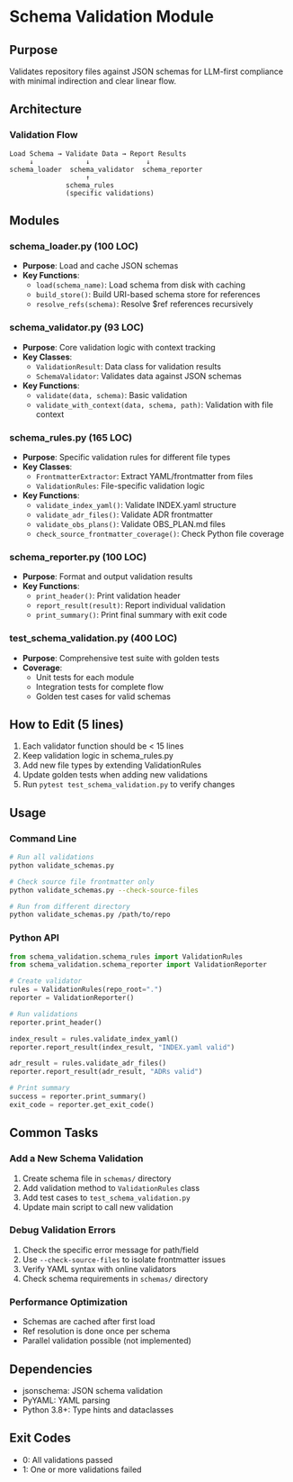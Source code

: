 # Schema Validation Module

## Purpose
Validates repository files against JSON schemas for LLM-first compliance with minimal indirection and clear linear flow.

## Architecture

### Validation Flow
```
Load Schema → Validate Data → Report Results
     ↓             ↓              ↓
schema_loader  schema_validator  schema_reporter
                   ↑
              schema_rules
              (specific validations)
```

## Modules

### schema_loader.py (100 LOC)
- **Purpose**: Load and cache JSON schemas
- **Key Functions**:
  - `load(schema_name)`: Load schema from disk with caching
  - `build_store()`: Build URI-based schema store for references
  - `resolve_refs(schema)`: Resolve $ref references recursively

### schema_validator.py (93 LOC)
- **Purpose**: Core validation logic with context tracking
- **Key Classes**:
  - `ValidationResult`: Data class for validation results
  - `SchemaValidator`: Validates data against JSON schemas
- **Key Functions**:
  - `validate(data, schema)`: Basic validation
  - `validate_with_context(data, schema, path)`: Validation with file context

### schema_rules.py (165 LOC)
- **Purpose**: Specific validation rules for different file types
- **Key Classes**:
  - `FrontmatterExtractor`: Extract YAML/frontmatter from files
  - `ValidationRules`: File-specific validation logic
- **Key Functions**:
  - `validate_index_yaml()`: Validate INDEX.yaml structure
  - `validate_adr_files()`: Validate ADR frontmatter
  - `validate_obs_plans()`: Validate OBS_PLAN.md files
  - `check_source_frontmatter_coverage()`: Check Python file coverage

### schema_reporter.py (100 LOC)
- **Purpose**: Format and output validation results
- **Key Functions**:
  - `print_header()`: Print validation header
  - `report_result(result)`: Report individual validation
  - `print_summary()`: Print final summary with exit code

### test_schema_validation.py (400 LOC)
- **Purpose**: Comprehensive test suite with golden tests
- **Coverage**: 
  - Unit tests for each module
  - Integration tests for complete flow
  - Golden test cases for valid schemas

## How to Edit (5 lines)

1. Each validator function should be < 15 lines
2. Keep validation logic in schema_rules.py
3. Add new file types by extending ValidationRules
4. Update golden tests when adding new validations
5. Run `pytest test_schema_validation.py` to verify changes

## Usage

### Command Line
```bash
# Run all validations
python validate_schemas.py

# Check source file frontmatter only
python validate_schemas.py --check-source-files

# Run from different directory
python validate_schemas.py /path/to/repo
```

### Python API
```python
from schema_validation.schema_rules import ValidationRules
from schema_validation.schema_reporter import ValidationReporter

# Create validator
rules = ValidationRules(repo_root=".")
reporter = ValidationReporter()

# Run validations
reporter.print_header()

index_result = rules.validate_index_yaml()
reporter.report_result(index_result, "INDEX.yaml valid")

adr_result = rules.validate_adr_files()
reporter.report_result(adr_result, "ADRs valid")

# Print summary
success = reporter.print_summary()
exit_code = reporter.get_exit_code()
```

## Common Tasks

### Add a New Schema Validation
1. Create schema file in `schemas/` directory
2. Add validation method to `ValidationRules` class
3. Add test cases to `test_schema_validation.py`
4. Update main script to call new validation

### Debug Validation Errors
1. Check the specific error message for path/field
2. Use `--check-source-files` to isolate frontmatter issues
3. Verify YAML syntax with online validators
4. Check schema requirements in `schemas/` directory

### Performance Optimization
- Schemas are cached after first load
- Ref resolution is done once per schema
- Parallel validation possible (not implemented)

## Dependencies
- jsonschema: JSON schema validation
- PyYAML: YAML parsing
- Python 3.8+: Type hints and dataclasses

## Exit Codes
- 0: All validations passed
- 1: One or more validations failed